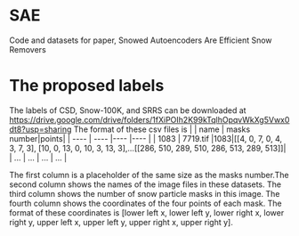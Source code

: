 # SAE
Code and datasets for paper, Snowed Autoencoders Are Efficient Snow Removers

# The proposed labels
The labels of CSD, Snow-100K, and SRRS can be downloaded at https://drive.google.com/drive/folders/1fXiPOIh2K99kTqlhOpqvWkXg5Vwx0dt8?usp=sharing
The format of these csv files is
|        | name  | masks number|points|
|  ----  | ----  |----  |----  |
| 1083  | 7719.tif |1083|[[4, 0, 7, 0, 4, 3, 7, 3], [10, 0, 13, 0, 10, 3, 13, 3],...[[286, 510, 289, 510, 286, 513, 289, 513]]|
| ... | ... | ... | ... |


The first column is a placeholder of the same size as the masks number.The second column shows the names of the image files in these datasets. The third column shows the number of snow particle masks in this image. The fourth column shows the coordinates of the four points of each mask. The format of these coordinates is [lower left x, lower left y, lower right x, lower right y, upper left x, upper left y, upper right x, upper right y].
